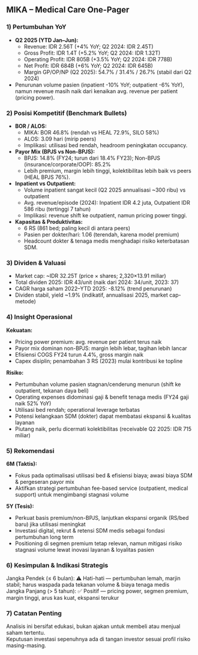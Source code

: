 ## MIKA – Medical Care One-Pager

### 1) Pertumbuhan YoY
- **Q2 2025 (YTD Jan–Jun):**
    - Revenue: IDR 2.56T (+4% YoY; Q2 2024: IDR 2.45T)
    - Gross Profit: IDR 1.4T (+5.2% YoY; Q2 2024: IDR 1.32T)
    - Operating Profit: IDR 805B (+3.5% YoY; Q2 2024: IDR 778B)
    - Net Profit: IDR 684B (+6% YoY; Q2 2024: IDR 645B)
    - Margin GP/OP/NP (Q2 2025): 54.7% / 31.4% / 26.7% (stabil dari Q2 2024)
- Penurunan volume pasien (inpatient -10% YoY; outpatient -6% YoY), namun revenue masih naik dari kenaikan avg. revenue per patient (pricing power).

### 2) Posisi Kompetitif (Benchmark Bullets)
- **BOR / ALOS:**
    - MIKA: BOR 46.8% (rendah vs HEAL 72.9%, SILO 58%)
    - ALOS: 3.09 hari (mirip peers)
    - Implikasi: utilisasi bed rendah, headroom peningkatan occupancy.
- **Payor Mix (BPJS vs Non-BPJS):**
    - BPJS: 14.8% (FY24; turun dari 18.4% FY23); Non-BPJS (insurance/corporate/OOP): 85.2%
    - Lebih premium, margin lebih tinggi, kolektibilitas lebih baik vs peers (HEAL BPJS 76%).
- **Inpatient vs Outpatient:**
    - Volume inpatient sangat kecil (Q2 2025 annualisasi ~300 ribu) vs outpatient
    - Avg. revenue/episode (2024): Inpatient IDR 4.2 juta, Outpatient IDR 586 ribu (tertinggi 7 tahun)
    - Implikasi: revenue shift ke outpatient, namun pricing power tinggi.
- **Kapasitas & Produktivitas:**
    - 6 RS (861 bed; paling kecil di antara peers)
    - Pasien per dokter/hari: 1.06 (terendah, karena model premium)
    - Headcount dokter & tenaga medis menghadapi risiko keterbatasan SDM.

### 3) Dividen & Valuasi
- Market cap: ~IDR 32.25T (price × shares; 2,320×13.91 miliar)
- Total dividen 2025: IDR 43/unit (naik dari 2024: 34/unit, 2023: 37)
- CAGR harga saham 2022–YTD 2025: -8.12% (trend penurunan)
- Dividen stabil, yield ~1.9% (indikatif, annualisasi 2025, market cap-metode)

### 4) Insight Operasional
**Kekuatan:**
- Pricing power premium: avg. revenue per patient terus naik
- Payor mix dominan non-BPJS: margin lebih lebar, tagihan lebih lancar
- Efisiensi COGS FY24 turun 4.4%, gross margin naik
- Capex disiplin; penambahan 3 RS (2023) mulai kontribusi ke topline

**Risiko:**
- Pertumbuhan volume pasien stagnan/cenderung menurun (shift ke outpatient, tekanan daya beli)
- Operating expenses didominasi gaji & benefit tenaga medis (FY24 gaji naik 52% YoY)
- Utilisasi bed rendah; operational leverage terbatas
- Potensi kelangkaan SDM (dokter) dapat membatasi ekspansi & kualitas layanan
- Piutang naik, perlu dicermati kolektibilitas (receivable Q2 2025: IDR 715 miliar)

### 5) Rekomendasi
**6M (Taktis):**
- Fokus pada optimalisasi utilisasi bed & efisiensi biaya; awasi biaya SDM & pergeseran payor mix
- Aktifkan strategi pertumbuhan fee-based service (outpatient, medical support) untuk mengimbangi stagnasi volume

**5Y (Tesis):**
- Perkuat basis premium/non-BPJS, lanjutkan ekspansi organik (RS/bed baru) jika utilisasi meningkat
- Investasi digital, rekrut & retensi SDM medis sebagai fondasi pertumbuhan long term
- Positioning di segmen premium tetap relevan, namun mitigasi risiko stagnasi volume lewat inovasi layanan & loyalitas pasien

### 6) Kesimpulan & Indikasi Strategis
Jangka Pendek (≤ 6 bulan): ⚠️ Hati-hati — pertumbuhan lemah, marjin stabil; harus waspada pada tekanan volume & biaya tenaga medis  
Jangka Panjang (> 5 tahun): ✅ Positif — pricing power, segmen premium, margin tinggi, arus kas kuat, ekspansi terukur  

### 7) Catatan Penting
Analisis ini bersifat edukasi, bukan ajakan untuk membeli atau menjual saham tertentu.  
Keputusan investasi sepenuhnya ada di tangan investor sesuai profil risiko masing-masing.